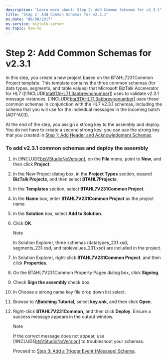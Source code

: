 ```yaml
---
description: "Learn more about: Step 2: Add Common Schemas for v2.3.1"
title: "Step 2: Add Common Schemas for v2.3.1"
ms.date: "06/08/2017"
ms.service: biztalk-server
ms.topic: how-to
---
```

# Step 2: Add Common Schemas for v2.3.1
In this step, you create a new project based on the BTAHL7231Common Project template. This template contains the three common schemas (for data types, segments, and table values) that Microsoft BizTalk Accelerator for HL7 ([!INCLUDE[btaBTAHL71.3abbrevnonumber](../../includes/btabtahl71-3abbrevnonumber-md.md)]) uses to validate v2.3.1 message instances. [!INCLUDE[btaBTAHL71.3abbrevnonumber](../../includes/btabtahl71-3abbrevnonumber-md.md)] uses these common schemas in conjunction with the HL7 v2.3.1 schemas, including the schema that you will use for the individual messages in the incoming batch (ADT^A03).  
  
 At the end of the step, you assign a strong key to the assembly and deploy. You do not have to create a second strong key; you can use the strong key that you created in [Step 1: Add Header and Acknowledgment Schemas](../../adapters-and-accelerators/accelerator-hl7/step-1-add-header-and-acknowledgment-schemas.md).  
  
### To add v2.3.1 common schemas and deploy the assembly  
  
1. In [!INCLUDE[btsVStudioNoVersion](../../includes/btsvstudionoversion-md.md)], on the **File** menu, point to **New**, and then click **Project**.  
  
2. In the New Project dialog box, in the **Project Types** section, expand **BizTalk Projects**, and then select **BTAHL7Projects**.  
  
3. In the **Templates** section, select **BTAHL7V231Common Project**.  
  
4. In the **Name** box, enter **BTAHL7V231Common Project** as the project name.  
  
5. In the **Solution** box, select **Add to Solution**.  
  
6. Click **OK**.  
  
   > [!NOTE]
   >  In Solution Explorer, three schemas (datatypes_231.xsd, segments_231.xsd, and tablevalues_231.xsd) are included in the project.  
  
7. In Solution Explorer, right-click **BTAHL7V231Common Project**, and then click **Properties**.  
  
8. On the BTAHL7V231Common Property Pages dialog box, click **Signing**.  
  
9. Check **Sign the assembly** check box.  
  
10. In Choose a strong name key file drop down list select.  
  
11. Browse to **:\Batching Tutorial**, select **key.snk**, and then click **Open**.  
  
12. Right-click **BTAHL7V231Common**, and then click **Deploy**. Ensure a success message appears in the output window.  
  
    > [!NOTE]
    >  If the correct message does not appear, use [!INCLUDE[btsVStudioNoVersion](../../includes/btsvstudionoversion-md.md)] to troubleshoot your schemas.  
  
    Proceed to [Step 3: Add a Trigger Event (Message) Schema](../../adapters-and-accelerators/accelerator-hl7/step-3-add-a-trigger-event-message-schema.md).
